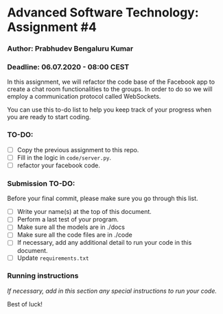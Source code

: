 # Advanced Software Technology: Assignment \#4
### Author: Prabhudev Bengaluru Kumar

### Deadline: 06.07.2020 - 08:00 CEST

In this assignment, we will refactor the code base of the Facebook app to create a chat room functionalities to the groups. In order to do so we will employ a communication protocol called
WebSockets.

You can use this to-do list to help you keep track of your progress when you are ready to start coding.

### TO-DO:
- [ ] Copy the previous assignment to this repo.
- [ ] Fill in the logic in `code/server.py`.
- [ ] refactor your facebook code.

### Submission TO-DO:
Before your final commit, please make sure you go through this list.
- [ ] Write your name(s) at the top of this document.
- [ ] Perform a last test of your program.
- [ ] Make sure all the models are in ./docs
- [ ] Make sure all the code files are in ./code
- [ ] If necessary, add any additional detail to run your code in this document.
- [ ] Update `requirements.txt`

### Running instructions

_If necessary, add in this section any special instructions to run your code._

Best of luck!
